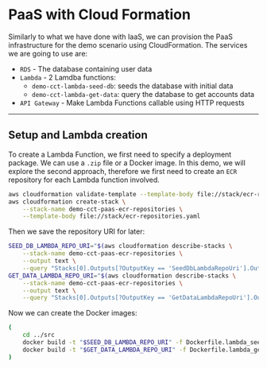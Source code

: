 # PaaS with Cloud Formation

Similarly to what we have done with IaaS, we can provision the PaaS infrastructure for the demo scenario using CloudFormation. The services we are going to use are:

- `RDS` - The database containing user data
- `Lambda` - 2 Lamdba functions:
    - `demo-cct-lambda-seed-db`: seeds the database with initial data
    - `demo-cct-lambda-get-data`: query the database to get accounts data
- `API Gateway` - Make Lambda Functions callable using HTTP requests

---

## Setup and Lambda creation

To create a Lambda Function, we first need to specify a deployment package. We can use a `.zip` file or a Docker image. In this demo, we will explore the second approach, therefore we first need to create an `ECR` repository for each Lambda function involved. 

```bash
aws cloudformation validate-template --template-body file://stack/ecr-repositories.yaml && \
aws cloudformation create-stack \
    --stack-name demo-cct-paas-ecr-repositories \
    --template-body file://stack/ecr-repositories.yaml
```

Then we save the repository URI for later:

```bash
SEED_DB_LAMBDA_REPO_URI="$(aws cloudformation describe-stacks \
    --stack-name demo-cct-paas-ecr-repositories \
    --output text \
    --query "Stacks[0].Outputs[?OutputKey == 'SeedDbLambdaRepoUri'].OutputValue")"
GET_DATA_LAMBDA_REPO_URI="$(aws cloudformation describe-stacks \
    --stack-name demo-cct-paas-ecr-repositories \
    --output text \
    --query "Stacks[0].Outputs[?OutputKey == 'GetDataLambdaRepoUri'].OutputValue")"
```

Now we can create the Docker images:

```bash
(
    cd ../src
    docker build -t "$SEED_DB_LAMBDA_REPO_URI" -f Dockerfile.lambda_seed_db .
    docker build -t "$GET_DATA_LAMBDA_REPO_URI" -f Dockerfile.lambda_get_data .
)
```
